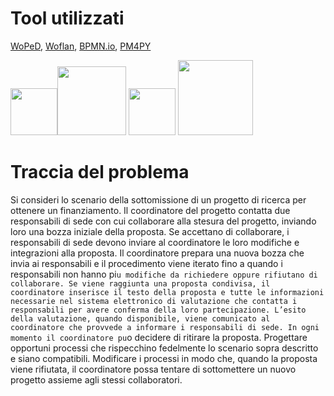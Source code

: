 # Tool utilizzati

[WoPeD](https://woped.dhbw-karlsruhe.de/), [Woflan](https://www.win.tue.nl/woflan/index.html), [BPMN.io](https://bpmn.io/), [PM4PY](https://pm4py.fit.fraunhofer.de/)

<img src="http://didawiki.cli.di.unipi.it/lib/exe/fetch.php/magistraleinformaticaeconomia/mpb/woped-icon.png?w=50&tok=d94b5c" width="75"><img src="https://www.win.tue.nl/woflan/woflan_vignet_white.jpg" width="110"> <img src="https://avatars.githubusercontent.com/u/6481734?s=200&v=4" width="75"> <img src="https://pm4py.fit.fraunhofer.de/static/assets/images/pm4py-site-logo-padded.png" width="120">

# Traccia del problema

Si consideri lo scenario della sottomissione di un progetto di ricerca per ottenere un finanziamento. Il coordinatore del progetto contatta due responsabili di sede con cui collaborare alla stesura del progetto, inviando loro una bozza iniziale della proposta. Se accettano di collaborare, i responsabili di sede devono inviare al coordinatore le loro modifiche e integrazioni alla proposta. Il coordinatore prepara una nuova bozza che invia ai responsabili e il procedimento viene iterato fino a quando i responsabili non hanno pi`u modifiche da richiedere oppure rifiutano di collaborare. Se viene raggiunta una proposta condivisa, il coordinatore inserisce il testo della proposta e tutte le informazioni necessarie nel sistema elettronico di valutazione che contatta i responsabili per avere conferma della loro partecipazione. L’esito della valutazione, quando disponibile, viene comunicato al coordinatore che provvede a informare i responsabili di sede. In ogni momento il coordinatore pu`o decidere di ritirare la proposta. Progettare opportuni processi che rispecchino fedelmente lo scenario sopra descritto e siano compatibili. Modificare i processi in modo che, quando la proposta viene rifiutata, il coordinatore possa tentare di sottomettere un nuovo progetto assieme agli stessi collaboratori.
